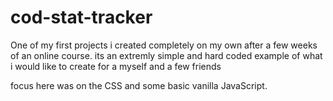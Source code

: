 # cod-stat-tracker
One of my first projects i created completely on my own after a few weeks of an online course.
its an extremly simple and hard coded example of what i would like to create for a myself and a few friends

focus here was on the CSS and some basic vanilla JavaScript.

